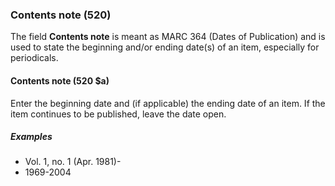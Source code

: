 ### Contents note (520)

The field **Contents note** is meant as MARC 364 (Dates of Publication) and is used to state the beginning and/or ending date(s) of an item, especially for periodicals.  

#### Contents note (520 $a)

Enter the beginning date and (if applicable) the ending date of an item. If the item continues to be published, leave the date open.

##### Examples

- Vol. 1, no. 1 (Apr. 1981)-
- 1969-2004

